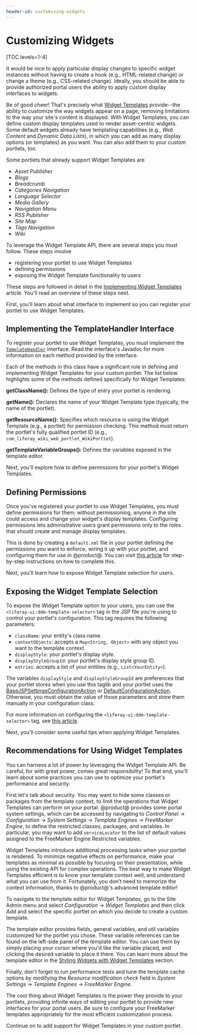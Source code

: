 ```yaml
---
header-id: customizing-widgets
---
```


# Customizing Widgets

[TOC levels=1-4]

It would be nice to apply particular display changes to specific widget
instances without having to create a hook (e.g., HTML-related change) or change
a theme (e.g., CSS-related change). Ideally, you should be able to provide
authorized portal users the ability to apply custom display interfaces to
widgets.

Be of good cheer! That's precisely what
[Widget Templates](/docs/7-2/user/-/knowledge_base/u/styling-widgets-with-widget-templates)
provide--the ability to customize the way widgets appear on a page, removing
limitations to the way your site's content is displayed. With Widget Templates,
you can define custom display templates used to render asset-centric widgets.
Some default widgets already have templating capabilities (e.g., *Web Content*
and *Dynamic Data Lists*), in which you can add as many display options (or
templates) as you want. You can also add them to your custom portlets, too.

Some portlets that already support Widget Templates are

- *Asset Publisher*
- *Blogs*
- *Breadcrumb*
- *Categories Navigation*
- *Language Selector*
- *Media Gallery*
- *Navigation Menu*
- *RSS Publisher*
- *Site Map*
- *Tags Navigation*
- *Wiki*

To leverage the Widget Template API, there are several steps you must follow.
These steps involve

- registering your portlet to use Widget Templates
- defining permissions
- exposing the Widget Template functionality to users

These steps are followed in detail in the
[Implementing Widget Templates](/docs/7-2/customization/-/knowledge_base/c/implementing-widget-templates)
article. You'll read an overview of these steps next.

First, you'll learn about what interface to implement so you can register your
portlet to use Widget Templates.

## Implementing the TemplateHandler Interface

To register your portlet to use Widget Templates, you must implement the
[`TemplateHandler`](@platform-ref@/7.2-latest/javadocs/portal-kernel/com/liferay/portal/kernel/template/TemplateHandler.html)
interface. Read the interface's Javadoc for more information on each method
provided by the interface.

Each of the methods in this class have a significant role in defining and
implementing Widget Templates for your custom portlet. The list below highlights
some of the methods defined specifically for Widget Templates:

**getClassName():** Defines the type of entry your portlet is rendering.

**getName():** Declares the name of your Widget Template type (typically,
the name of the portlet).

**getResourceName():** Specifies which resource is using the Widget
Template (e.g., a portlet) for permission checking. This method must return
the portlet's fully qualified portlet ID (e.g.,
`com_liferay_wiki_web_portlet_WikiPortlet`).

**getTemplateVariableGroups():** Defines the variables exposed in the
template editor.

Next, you'll explore how to define permissions for your portlet's Widget
Templates.

## Defining Permissions

Once you've registered your portlet to use Widget Templates, you must define
permissions for them; without permissioning, anyone in the site could access and
change your widget's display templates. Configuring permissions lets
administrative users grant permissions only to the roles that should create and
manage display templates.

This is done by creating a `default.xml` file in your portlet defining the
permissions you want to enforce, wiring it up with your portlet, and
configuring them for use in @product@. You can visit
[this article](/docs/7-2/customization/-/knowledge_base/c/implementing-widget-templates)
for step-by-step instructions on how to complete this.

Next, you'll learn how to expose Widget Template selection for users.

## Exposing the Widget Template Selection

To expose the Widget Template option to your users, you can use the
`<liferay-ui:ddm-template-selector>` tag in the JSP file you're using to control
your portlet's configuration. This tag requires the following parameters:

- `className`: your entity's class name.
- `contextObjects`: accepts a `Map<String, Object>` with any object you want
 to the template context.
- `displayStyle`: your portlet's display style.
- `displayStyleGroupId`: your portlet's display style group ID.
- `entries`: accepts a list of your entities (e.g., `List<YourEntity>`).

The variables `displayStyle` and `displayStyleGroupId` are preferences that your
portlet stores when you use this taglib and your portlet uses the
[BaseJSPSettingsConfigurationAction](@platform-ref@/7.2-latest/javadocs/portal-kernel/com/liferay/portal/kernel/portlet/BaseJSPSettingsConfigurationAction.html)
or
[DefaultConfigurationAction](@platform-ref@/7.2-latest/javadocs/portal-kernel/com/liferay/portal/kernel/portlet/DefaultConfigurationAction.html).
Otherwise, you must obtain the value of those parameters and store them
manually in your configuration class.

For more information on configuring the `<liferay-ui:ddm-template-selector>`
tag, see
[this article](/docs/7-2/customization/-/knowledge_base/c/implementing-widget-templates).

Next, you'll consider some useful tips when applying Widget Templates.

## Recommendations for Using Widget Templates

You can harness a lot of power by leveraging the Widget Template API. Be
careful, for with great power, comes great responsibility! To that end, you'll
learn about some practices you can use to optimize your portlet's performance
and security.
 
First let's talk about security. You may want to hide some classes or packages
from the template context, to limit the operations that Widget Templates can
perform on your portal. @product@ provides some portal system settings, which
can be accessed by navigating to *Control Panel* &rarr; *Configuration* &rarr;
*System Settings* &rarr; *Template Engines* &rarr; *FreeMarker Engine*, to
define the restricted classes, packages, and variables. In particular, you may
want to add `serviceLocator` to the list of default values assigned to the
FreeMarker Engine Restricted variables.

Widget Templates introduce additional processing tasks when your portlet is
rendered. To minimize negative effects on performance, make your templates as
minimal as possible by focusing on their presentation, while using the existing
API for complex operations. The best way to make Widget Templates efficient is
to know your template context well, and understand what you can use from it.
Fortunately, you don't need to memorize the context information, thanks to
@product@'s advanced template editor!

To navigate to the template editor for Widget Templates, go to the Site Admin
menu and select *Configuration* &rarr; *Widget Templates* and then click *Add*
and select the specific portlet on which you decide to create a custom template.

The template editor provides fields, general variables, and util variables
customized for the portlet you chose. These variable references can be found on
the left-side panel of the template editor. You can use them by simply placing
your cursor where you'd like the variable placed, and clicking the desired
variable to place it there. You can learn more about the template editor in the
[Styling Widgets with Widget Templates](/docs/7-2/user/-/knowledge_base/u/styling-widgets-with-widget-templates)
section.

Finally, don't forget to run performance tests and tune the template cache
options by modifying the *Resource modification check* field in *System
Settings* &rarr; *Template Engines* &rarr; *FreeMarker Engine*.

The cool thing about Widget Templates is the power they provide to your portlets,
providing infinite ways of editing your portlet to provide new interfaces for
your portal users. Be sure to configure your FreeMarker templates appropriately
for the most efficient customization process.

Continue on to add support for Widget Templates in your custom portlet.
